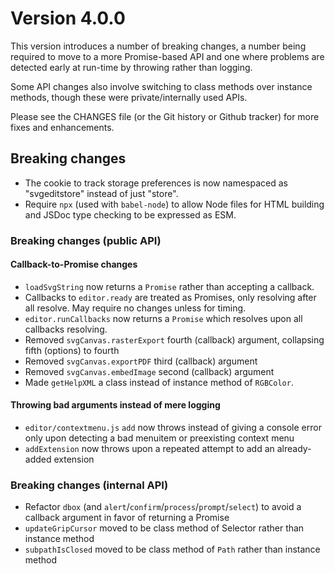 # Version 4.0.0

This version introduces a number of breaking changes, a number being
required to move to a more Promise-based API and one where problems are
detected early at run-time by throwing rather than logging.

Some API changes also involve switching to class methods over instance
methods, though these were private/internally used APIs.

Please see the CHANGES file (or the Git history or Github tracker) for
more fixes and enhancements.

## Breaking changes

- The cookie to track storage preferences is now namespaced as
  "svgeditstore" instead of just "store".
- Require `npx` (used with `babel-node`) to allow Node files for HTML
  building and JSDoc type checking to be expressed as ESM.

### Breaking changes (public API)

#### Callback-to-Promise changes

- `loadSvgString` now returns a `Promise` rather than accepting a callback.
- Callbacks to `editor.ready` are treated as Promises, only resolving after
  all resolve. May require no changes unless for timing.
- `editor.runCallbacks` now returns a `Promise` which resolves upon all
  callbacks resolving.
- Removed `svgCanvas.rasterExport` fourth (callback) argument, collapsing
  fifth (options) to fourth
- Removed `svgCanvas.exportPDF` third (callback) argument
- Removed `svgCanvas.embedImage` second (callback) argument
- Made `getHelpXML` a class instead of instance method of `RGBColor`.

#### Throwing bad arguments instead of mere logging

- `editor/contextmenu.js` `add` now throws instead
  of giving a console error only upon detecting a bad menuitem or
  preexisting context menu
- `addExtension` now throws upon a repeated attempt to add an
  already-added extension

### Breaking changes (internal API)

- Refactor `dbox` (and
  `alert`/`confirm`/`process`/`prompt`/`select`) to avoid a callback argument
  in favor of returning a Promise
- `updateGripCursor` moved to be class method
  of Selector rather than instance method
- `subpathIsClosed` moved to be class method
  of `Path` rather than instance method
